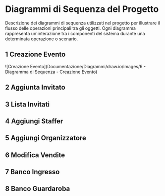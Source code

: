 # Diagrammi di Sequenza del Progetto

Descrizione dei diagrammi di sequenza utilizzati nel progetto per illustrare il flusso delle operazioni principali tra gli oggetti. Ogni diagramma rappresenta un'interazione tra i componenti del sistema durante una determinata operazione o scenario.

## 1 Creazione Evento
![Creazione Evento](Documentazione/Diagrammi/draw.io/images/6 - Diagramma di Sequenza - Creazione Evento)

## 2 Aggiunta Invitato

## 3 Lista Invitati

## 4 Aggiungi Staffer

## 5 Aggiungi Organizzatore

## 6 Modifica Vendite

## 7 Banco Ingresso

## 8 Banco Guardaroba




